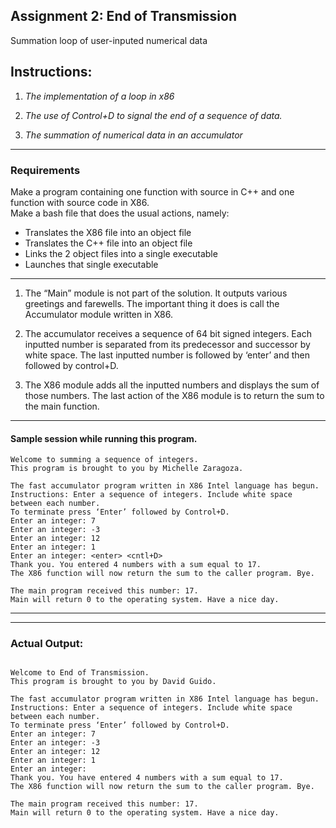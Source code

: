 ## Assignment 2: End of Transmission
Summation loop of user-inputed numerical data

## Instructions:

1. *The implementation of a loop in x86*

2. *The use of Control+D to signal the end of a sequence of data.*

3. *The summation of numerical data in an accumulator*
***
### Requirements
Make a program containing one function with source in C++ and one function with source code in X86.  
Make a bash file that does the usual actions, namely:
- Translates the X86 file into an object file
- Translates the C++ file into an object file
- Links the 2 object files into a single executable
- Launches that single executable  
***
 
1. The “Main” module is not part of the solution. It outputs various greetings and farewells. The
important thing it does is call the Accumulator module written in X86.

2. The accumulator receives a sequence of 64 bit signed integers. Each inputted number is
separated from its predecessor and successor by white space. The last inputted number is
followed by ‘enter’ and then followed by control+D.

3. The X86 module adds all the inputted numbers and displays the sum of those numbers. The
last action of the X86 module is to return the sum to the main function.  

***
#### Sample session while running this program.
```
Welcome to summing a sequence of integers.
This program is brought to you by Michelle Zaragoza.

The fast accumulator program written in X86 Intel language has begun.
Instructions: Enter a sequence of integers. Include white space between each number.
To terminate press ‘Enter’ followed by Control+D.
Enter an integer: 7
Enter an integer: -3
Enter an integer: 12
Enter an integer: 1
Enter an integer: <enter> <cntl+D>
Thank you. You entered 4 numbers with a sum equal to 17.
The X86 function will now return the sum to the caller program. Bye.

The main program received this number: 17.
Main will return 0 to the operating system. Have a nice day.
```   
***  
***  
### Actual Output:
```

Welcome to End of Transmission.
This program is brought to you by David Guido.

The fast accumulator program written in X86 Intel language has begun.
Instructions: Enter a sequence of integers. Include white space between each number.
To terminate press ‘Enter’ followed by Control+D.
Enter an integer: 7
Enter an integer: -3
Enter an integer: 12
Enter an integer: 1
Enter an integer: 
Thank you. You have entered 4 numbers with a sum equal to 17.
The X86 function will now return the sum to the caller program. Bye.

The main program received this number: 17.
Main will return 0 to the operating system. Have a nice day.

```
